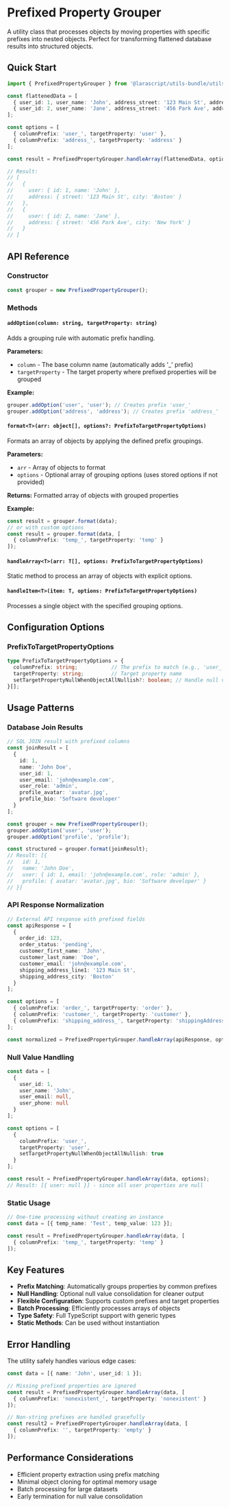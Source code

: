 # Prefixed Property Grouper

A utility class that processes objects by moving properties with specific prefixes into nested objects. Perfect for transforming flattened database results into structured objects.

## Quick Start

```typescript
import { PrefixedPropertyGrouper } from '@larascript/utils-bundle/utils/prefixedPropertyGrouper';

const flattenedData = [
  { user_id: 1, user_name: 'John', address_street: '123 Main St', address_city: 'Boston' },
  { user_id: 2, user_name: 'Jane', address_street: '456 Park Ave', address_city: 'New York' }
];

const options = [
  { columnPrefix: 'user_', targetProperty: 'user' },
  { columnPrefix: 'address_', targetProperty: 'address' }
];

const result = PrefixedPropertyGrouper.handleArray(flattenedData, options);

// Result:
// [
//   {
//     user: { id: 1, name: 'John' },
//     address: { street: '123 Main St', city: 'Boston' }
//   },
//   {
//     user: { id: 2, name: 'Jane' },
//     address: { street: '456 Park Ave', city: 'New York' }
//   }
// ]
```

## API Reference

### Constructor
```typescript
const grouper = new PrefixedPropertyGrouper();
```

### Methods

#### `addOption(column: string, targetProperty: string)`
Adds a grouping rule with automatic prefix handling.

**Parameters:**
- `column` - The base column name (automatically adds '_' prefix)
- `targetProperty` - The target property where prefixed properties will be grouped

**Example:**
```typescript
grouper.addOption('user', 'user'); // Creates prefix 'user_'
grouper.addOption('address', 'address'); // Creates prefix 'address_'
```

#### `format<T>(arr: object[], options?: PrefixToTargetPropertyOptions)`
Formats an array of objects by applying the defined prefix groupings.

**Parameters:**
- `arr` - Array of objects to format
- `options` - Optional array of grouping options (uses stored options if not provided)

**Returns:** Formatted array of objects with grouped properties

**Example:**
```typescript
const result = grouper.format(data);
// or with custom options
const result = grouper.format(data, [
  { columnPrefix: 'temp_', targetProperty: 'temp' }
]);
```

#### `handleArray<T>(arr: T[], options: PrefixToTargetPropertyOptions)`
Static method to process an array of objects with explicit options.

#### `handleItem<T>(item: T, options: PrefixToTargetPropertyOptions)`
Processes a single object with the specified grouping options.

## Configuration Options

### PrefixToTargetPropertyOptions
```typescript
type PrefixToTargetPropertyOptions = {
  columnPrefix: string;           // The prefix to match (e.g., 'user_')
  targetProperty: string;         // Target property name
  setTargetPropertyNullWhenObjectAllNullish?: boolean; // Handle null values
}[];
```

## Usage Patterns

### Database Join Results
```typescript
// SQL JOIN result with prefixed columns
const joinResult = [
  {
    id: 1,
    name: 'John Doe',
    user_id: 1,
    user_email: 'john@example.com',
    user_role: 'admin',
    profile_avatar: 'avatar.jpg',
    profile_bio: 'Software developer'
  }
];

const grouper = new PrefixedPropertyGrouper();
grouper.addOption('user', 'user');
grouper.addOption('profile', 'profile');

const structured = grouper.format(joinResult);
// Result: [{
//   id: 1,
//   name: 'John Doe',
//   user: { id: 1, email: 'john@example.com', role: 'admin' },
//   profile: { avatar: 'avatar.jpg', bio: 'Software developer' }
// }]
```

### API Response Normalization
```typescript
// External API response with prefixed fields
const apiResponse = [
  {
    order_id: 123,
    order_status: 'pending',
    customer_first_name: 'John',
    customer_last_name: 'Doe',
    customer_email: 'john@example.com',
    shipping_address_line1: '123 Main St',
    shipping_address_city: 'Boston'
  }
];

const options = [
  { columnPrefix: 'order_', targetProperty: 'order' },
  { columnPrefix: 'customer_', targetProperty: 'customer' },
  { columnPrefix: 'shipping_address_', targetProperty: 'shippingAddress' }
];

const normalized = PrefixedPropertyGrouper.handleArray(apiResponse, options);
```

### Null Value Handling
```typescript
const data = [
  {
    user_id: 1,
    user_name: 'John',
    user_email: null,
    user_phone: null
  }
];

const options = [
  {
    columnPrefix: 'user_',
    targetProperty: 'user',
    setTargetPropertyNullWhenObjectAllNullish: true
  }
];

const result = PrefixedPropertyGrouper.handleArray(data, options);
// Result: [{ user: null }] - since all user properties are null
```

### Static Usage
```typescript
// One-time processing without creating an instance
const data = [{ temp_name: 'Test', temp_value: 123 }];

const result = PrefixedPropertyGrouper.handleArray(data, [
  { columnPrefix: 'temp_', targetProperty: 'temp' }
]);
```

## Key Features

- **Prefix Matching**: Automatically groups properties by common prefixes
- **Null Handling**: Optional null value consolidation for cleaner output
- **Flexible Configuration**: Supports custom prefixes and target properties
- **Batch Processing**: Efficiently processes arrays of objects
- **Type Safety**: Full TypeScript support with generic types
- **Static Methods**: Can be used without instantiation

## Error Handling

The utility safely handles various edge cases:

```typescript
const data = [{ name: 'John', user_id: 1 }];

// Missing prefixed properties are ignored
const result = PrefixedPropertyGrouper.handleArray(data, [
  { columnPrefix: 'nonexistent_', targetProperty: 'nonexistent' }
]);

// Non-string prefixes are handled gracefully
const result2 = PrefixedPropertyGrouper.handleArray(data, [
  { columnPrefix: '', targetProperty: 'empty' }
]);
```

## Performance Considerations

- Efficient property extraction using prefix matching
- Minimal object cloning for optimal memory usage
- Batch processing for large datasets
- Early termination for null value consolidation
